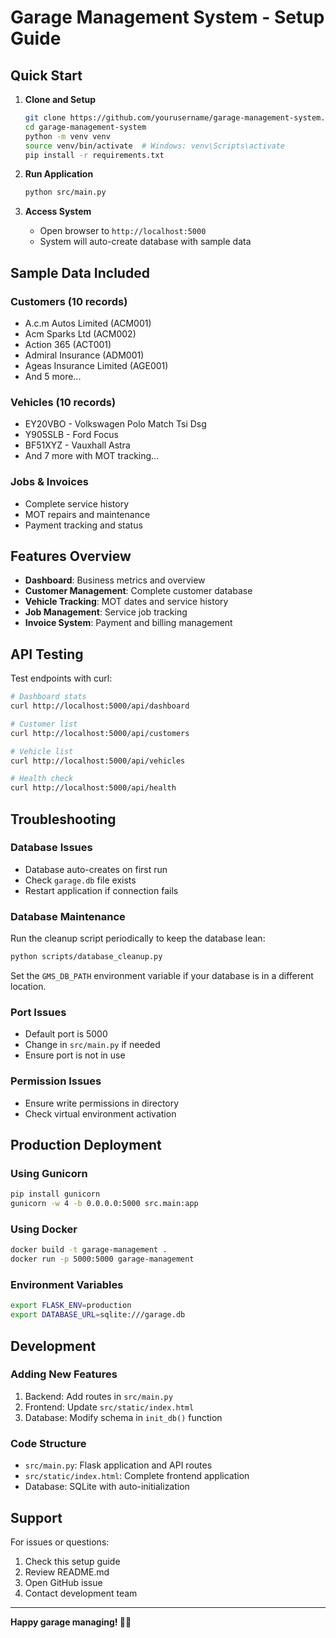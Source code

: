 # Garage Management System - Setup Guide

## Quick Start

1. **Clone and Setup**

   ```bash
   git clone https://github.com/yourusername/garage-management-system.git
   cd garage-management-system
   python -m venv venv
   source venv/bin/activate  # Windows: venv\Scripts\activate
   pip install -r requirements.txt
   ```

2. **Run Application**

   ```bash
   python src/main.py
   ```

3. **Access System**
   - Open browser to `http://localhost:5000`
   - System will auto-create database with sample data

## Sample Data Included

### Customers (10 records)

- A.c.m Autos Limited (ACM001)
- Acm Sparks Ltd (ACM002)
- Action 365 (ACT001)
- Admiral Insurance (ADM001)
- Ageas Insurance Limited (AGE001)
- And 5 more...

### Vehicles (10 records)

- EY20VBO - Volkswagen Polo Match Tsi Dsg
- Y905SLB - Ford Focus
- BF51XYZ - Vauxhall Astra
- And 7 more with MOT tracking...

### Jobs & Invoices

- Complete service history
- MOT repairs and maintenance
- Payment tracking and status

## Features Overview

- **Dashboard**: Business metrics and overview
- **Customer Management**: Complete customer database
- **Vehicle Tracking**: MOT dates and service history
- **Job Management**: Service job tracking
- **Invoice System**: Payment and billing management

## API Testing

Test endpoints with curl:

```bash
# Dashboard stats
curl http://localhost:5000/api/dashboard

# Customer list
curl http://localhost:5000/api/customers

# Vehicle list
curl http://localhost:5000/api/vehicles

# Health check
curl http://localhost:5000/api/health
```

## Troubleshooting

### Database Issues

- Database auto-creates on first run
- Check `garage.db` file exists
- Restart application if connection fails

### Database Maintenance

Run the cleanup script periodically to keep the database lean:

```bash
python scripts/database_cleanup.py
```

Set the `GMS_DB_PATH` environment variable if your database is in a different
location.

### Port Issues

- Default port is 5000
- Change in `src/main.py` if needed
- Ensure port is not in use

### Permission Issues

- Ensure write permissions in directory
- Check virtual environment activation

## Production Deployment

### Using Gunicorn

```bash
pip install gunicorn
gunicorn -w 4 -b 0.0.0.0:5000 src.main:app
```

### Using Docker

```bash
docker build -t garage-management .
docker run -p 5000:5000 garage-management
```

### Environment Variables

```bash
export FLASK_ENV=production
export DATABASE_URL=sqlite:///garage.db
```

## Development

### Adding New Features

1. Backend: Add routes in `src/main.py`
2. Frontend: Update `src/static/index.html`
3. Database: Modify schema in `init_db()` function

### Code Structure

- `src/main.py`: Flask application and API routes
- `src/static/index.html`: Complete frontend application
- Database: SQLite with auto-initialization

## Support

For issues or questions:

1. Check this setup guide
2. Review README.md
3. Open GitHub issue
4. Contact development team

---

**Happy garage managing! 🚗🔧**
